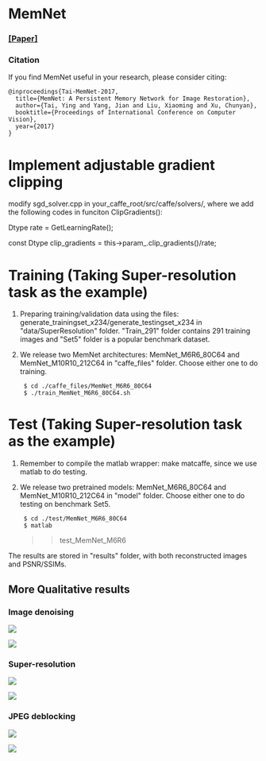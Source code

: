 
# MemNet 
### [[Paper]](http://cvlab.cse.msu.edu/pdfs/Image_Restoration%20using_Persistent_Memory_Network.pdf)

### Citation
If you find MemNet useful in your research, please consider citing:

	@inproceedings{Tai-MemNet-2017,
	  title={MemNet: A Persistent Memory Network for Image Restoration},
	  author={Tai, Ying and Yang, Jian and Liu, Xiaoming and Xu, Chunyan},
	  booktitle={Proceedings of International Conference on Computer Vision},
	  year={2017}
	}
	
# Implement adjustable gradient clipping 
modify sgd_solver.cpp in your_caffe_root/src/caffe/solvers/, where we add the following codes in funciton ClipGradients():

Dtype rate = GetLearningRate();

const Dtype clip_gradients = this->param_.clip_gradients()/rate;

# Training (Taking Super-resolution task as the example)
1. Preparing training/validation data using the files: generate_trainingset_x234/generate_testingset_x234 in "data/SuperResolution" folder. "Train_291" folder contains 291 training images and "Set5" folder is a popular benchmark dataset.
2. We release two MemNet architectures: MemNet_M6R6_80C64 and MemNet_M10R10_212C64 in "caffe_files" folder. Choose either one to do training. 

    	$ cd ./caffe_files/MemNet_M6R6_80C64
    	$ ./train_MemNet_M6R6_80C64.sh

# Test (Taking Super-resolution task as the example)
1. Remember to compile the matlab wrapper: make matcaffe, since we use matlab to do testing.
2. We release two pretrained models: MemNet_M6R6_80C64 and MemNet_M10R10_212C64 in "model" folder. Choose either one to do testing on benchmark Set5. 

    	$ cd ./test/MemNet_M6R6_80C64
    	$ matlab
	>>test_MemNet_M6R6
	
The results are stored in "results" folder, with both reconstructed images and PSNR/SSIMs.

## More Qualitative results
### Image denoising
![](figures/final_GD.png) 

![](figures/supp_GD.png) 

### Super-resolution
![](figures/final_SR.png) 

![](figures/supp_SR.png) 

### JPEG deblocking
![](figures/final_JD.png) 

![](figures/supp_JD.png) 


